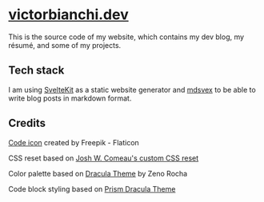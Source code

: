 # [victorbianchi.dev](https://victorbianchi.dev)

This is the source code of my website, which contains my dev blog, my résumé, and some of my projects.

## Tech stack

I am using [SvelteKit](https://kit.svelte.dev/) as a static website generator and [mdsvex](https://mdsvex.com/) to be able to write blog posts in markdown format.

## Credits

[Code icon](https://www.flaticon.com/free-icons/code) created by Freepik - Flaticon

CSS reset based on [Josh W. Comeau's custom CSS reset](https://www.joshwcomeau.com/css/custom-css-reset/)

Color palette based on [Dracula Theme](https://draculatheme.com/) by Zeno Rocha

Code block styling based on [Prism Dracula Theme](https://github.com/PrismJS/prism-themes/blob/master/themes/prism-dracula.css)
